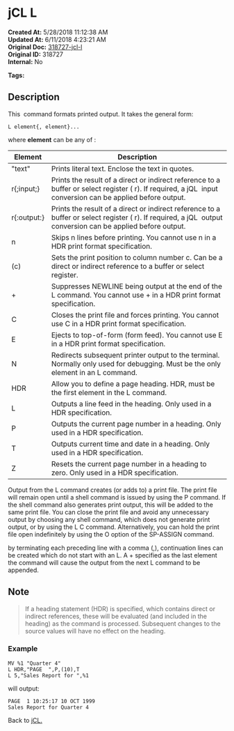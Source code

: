 # jCL L

**Created At:** 5/28/2018 11:12:38 AM  
**Updated At:** 6/11/2018 4:23:21 AM  
**Original Doc:** [318727-jcl-l](https://docs.jbase.com/45792-jcl/318727-jcl-l)  
**Original ID:** 318727  
**Internal:** No  

**Tags:**
<badge text='print' vertical='middle' />
<badge text='jcl' vertical='middle' />

## Description

This  command formats printed output. It takes the general form:

```
L element{, element}...
```

where **element** can be any of :

| Element | Description |
| --- | --- |
| "text" | Prints literal text. Enclose the text in quotes. |
| r{;input;} | Prints the result of a direct or indirect reference to a buffer or select register ( r). If required, a jQL  input conversion can be applied before output. |
| r{:output:} | Prints the result of a direct or indirect reference to a buffer or select register ( r). If required, a jQL  output conversion can be applied before output. |
| n | Skips n lines before printing. You cannot use n in a HDR print format specification. |
| (c) | Sets the print position to column number c. Can be a direct or indirect reference to a buffer or select register. |
| + | Suppresses NEWLINE being output at the end of the L command. You cannot use + in a HDR print format specification. |
| C | Closes the print file and forces printing. You cannot use C in a HDR print format specification. |
| E | Ejects to top-of-form (form feed). You cannot use E in a HDR print format specification. |
| N | Redirects subsequent printer output to the terminal. Normally only used for debugging. Must be the only element in an L command. |
| HDR | Allow you to define a page heading. HDR, must be the first element in the L command. |
| L | Outputs a line feed in the heading. Only used in a HDR specification. |
| P | Outputs the current page number in a heading. Only used in a HDR specification. |
| T | Outputs current time and date in a heading. Only used in a HDR specification. |
| Z | Resets the current page number in a heading to zero. Only used in a HDR specification. |

Output from the L command creates (or adds to) a print file. The print file will remain open until a shell command is issued by using the P command. If the shell command also generates print output, this will be added to the same print file. You can close the print file and avoid any unnecessary output by choosing any shell command, which does not generate print output, or by using the L C command. Alternatively, you can hold the print file open indefinitely by using the O option of the SP-ASSIGN command.

by terminating each preceding line with a comma (,), continuation lines can be created which do not start with an L. A + specified as the last element the command will cause the output from the next L command to be appended.

## Note

> If a heading statement (HDR) is specified, which contains direct or indirect references, these will be evaluated (and included in the heading) as the command is processed. Subsequent changes to the source values will have no effect on the heading.

### Example

```
MV %1 "Quarter 4"
L HDR,"PAGE  ",P,(10),T
L 5,"Sales Report for ",%1
```

will output:

```
PAGE  1 10:25:17 10 OCT 1999
Sales Report for Quarter 4
```

Back to [jCL.](./../README.md)
